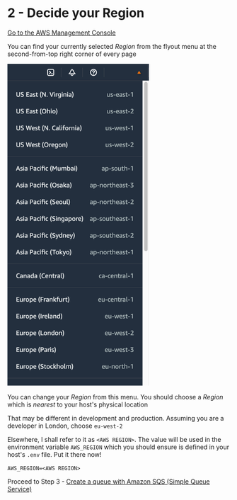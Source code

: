 # 2 - Decide your Region

[Go to the AWS Management Console](https://console.aws.amazon.com)

You can find your currently selected _Region_ from the flyout menu at the second-from-top right corner of every page

<img alt="AWS Management Console flyout menu second from right" src="images/aws-management-console-flyout-menu-second-top-right.png" width="320px" />

You can change your _Region_ from this menu. You should choose a _Region_ which is _nearest_ to your host's physical location

That may be different in development and production. Assuming you are a developer in London, choose `eu-west-2`

Elsewhere, I shall refer to it as `<AWS REGION>`. The value will be used in the environment variable `AWS_REGION` which you should ensure is defined in your host's `.env` file. Put it there now!

```dotenv
AWS_REGION=<AWS REGION>
```

Proceed to Step 3 - [Create a queue with Amazon SQS (Simple Queue Service)](create-a-queue.md)

